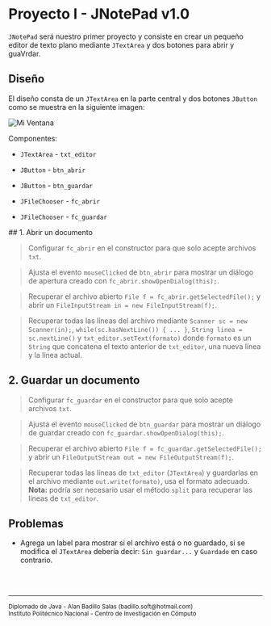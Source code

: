 # Proyecto I - JNotePad v1.0

`JNotePad` será nuestro primer proyecto y consiste en crear un pequeño editor de texto plano mediante `JTextArea` y dos botones para abrir y guaVrdar.

## Diseño

El diseño consta de un `JTextArea` en la parte central y dos botones `JButton` como se muestra en la siguiente imagen:

![Mi Ventana](./screens/px1_diseño.png)

Componentes:

* `JTextArea` - `txt_editor`

* `JButton` - `btn_abrir`

* `JButton` - `btn_guardar`

* `JFileChooser` - `fc_abrir`

* `JFileChooser` - `fc_guardar`

## 1. Abrir un documento

> Configurar `fc_abrir` en el constructor para que solo acepte archivos `txt`.

> Ajusta el evento `mouseClicked` de `btn_abrir` para mostrar un diálogo de apertura creado con `fc_abrir.showOpenDialog(this);`.

> Recuperar el archivo abierto `File f = fc_abrir.getSelectedFile();` y abrir un `FileInputStream in = new FileInputStream(f);`.

> Recuperar todas las líneas del archivo mediante `Scanner sc = new Scanner(in);`, `while(sc.hasNextLine()) { ... }`, `String linea = sc.nextLine()` y `txt_editor.setText(formato)` donde `formato` es un `String` que concatena el texto anterior de `txt_editor`, una nueva línea y la línea actual.

## 2. Guardar un documento

> Configurar `fc_guardar` en el constructor para que solo acepte archivos `txt`.

> Ajusta el evento `mouseClicked` de `btn_guardar` para mostrar un diálogo de guardar creado con `fc_guardar.showOpenDialog(this);`.

> Recuperar el archivo abierto `File f = fc_guardar.getSelectedFile();` y abrir un `FileOutputStream out = new FileOutputStream(f);`.

> Recuperar todas las líneas de `txt_editor` (`JTextArea`) y guardarlas en el archivo mediante `out.write(formato)`, usa el formato adecuado. __Nota:__ podría ser necesario usar el método `split` para recuperar las líneas de `txt_editor`.

## Problemas

* Agrega un label para mostrar si el archivo está o no guardado, si se modifica el `JTextArea` debería decir: `Sin guardar...` y `Guardado` en caso contrario.

<br><br>
<hr>
<small>
Diplomado de Java - Alan Badillo Salas (badillo.soft@hotmail.com)<br>
Instituto Politécnico Nacional - Centro de Investigación en Cómputo
</small>